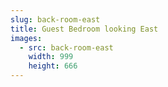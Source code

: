 ```yaml
---
slug: back-room-east
title: Guest Bedroom looking East
images:
  - src: back-room-east
    width: 999
    height: 666
---
```

